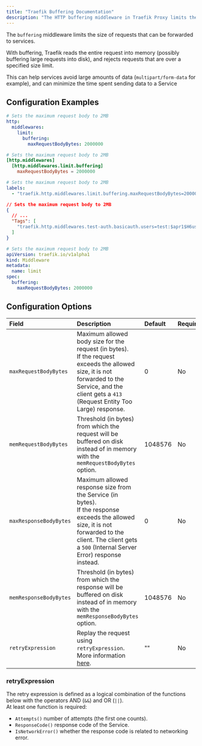 ```yaml
---
title: "Traefik Buffering Documentation"
description: "The HTTP buffering middleware in Traefik Proxy limits the size of requests that can be forwarded to Services. Read the technical documentation."
---
```


The `buffering` middleware limits the size of requests that can be forwarded to services.

With buffering, Traefik reads the entire request into memory (possibly buffering large requests into disk), and rejects requests that are over a specified size limit.

This can help services avoid large amounts of data (`multipart/form-data` for example), and can minimize the time spent sending data to a Service

## Configuration Examples

```yaml tab="Structured (YAML)"
# Sets the maximum request body to 2MB
http:
  middlewares:
    limit:
      buffering:
        maxRequestBodyBytes: 2000000
```

```toml tab="Structured (TOML)"
# Sets the maximum request body to 2MB
[http.middlewares]
  [http.middlewares.limit.buffering]
    maxRequestBodyBytes = 2000000
```

```yaml tab="Labels"
# Sets the maximum request body to 2MB
labels:
  - "traefik.http.middlewares.limit.buffering.maxRequestBodyBytes=2000000"
```

```json tab="Tags"
// Sets the maximum request body to 2MB
{
  // ...
  "Tags": [
    "traefik.http.middlewares.test-auth.basicauth.users=test:$apr1$H6uskkkW$IgXLP6ewTrSuBkTrqE8wj/,test2:$apr1$d9hr9HBB$4HxwgUir3HP4EsggP/QNo0"
  ]
}
```

```yaml tab="Kubernetes"
# Sets the maximum request body to 2MB
apiVersion: traefik.io/v1alpha1
kind: Middleware
metadata:
  name: limit
spec:
  buffering:
    maxRequestBodyBytes: 2000000
```

## Configuration Options

| Field | Description | Default | Required |
|:------|:------------|:--------|:---------|
| `maxRequestBodyBytes`  | Maximum allowed body size for the request (in bytes). <br /> If the request exceeds the allowed size, it is not forwarded to the Service, and the client gets a `413` (Request Entity Too Large) response. | 0 | No |
| `memRequestBodyBytes`  | Threshold (in bytes) from which the request will be buffered on disk instead of in memory with the `memRequestBodyBytes` option.| 1048576 | No |
| `maxResponseBodyBytes` | Maximum allowed response size from the Service (in bytes). <br /> If the response exceeds the allowed size, it is not forwarded to the client. The client gets a `500` (Internal Server Error) response instead. | 0 | No |
| `memResponseBodyBytes` | Threshold (in bytes) from which the response will be buffered on disk instead of in memory with the `memResponseBodyBytes` option.| 1048576 | No |
| `retryExpression`      | Replay the request using `retryExpression`.<br /> More information [here](#retryexpression). | "" | No |

### retryExpression

The retry expression is defined as a logical combination of the functions below with the operators AND (`&&`) and OR (`||`).  
At least one function is required:

- `Attempts()` number of attempts (the first one counts).
- `ResponseCode()` response code of the Service.
- `IsNetworkError()` whether the response code is related to networking error.
